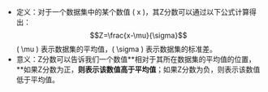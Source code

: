 - 定义：对于一个数据集中的某个数值 \( x \)，其Z分数可以通过以下公式计算得出：
  $$Z=\frac{x-\mu}{\sigma}$$
  \( \mu \) 表示数据集的平均值，\( \sigma \) 表示数据集的标准差。
- 意义：Z分数可以告诉我们一个数值**相对于其所在数据集的平均值的位置，**如果Z分数为正，**则表示该数值高于平均值**；如果Z分数为负，则表示该数值低于平均值。